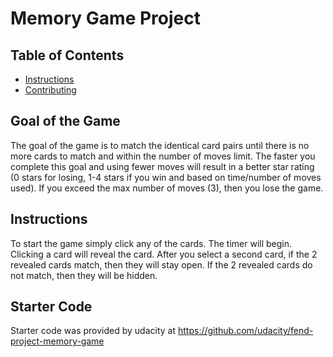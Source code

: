 # Memory Game Project

## Table of Contents

* [Instructions](#instructions)
* [Contributing](#contributing)

## Goal of the Game
The goal of the game is to match the identical card pairs until there is no more cards to match and within the number of moves limit. The faster you complete this goal and using fewer moves will result in a better star rating (0 stars for losing, 1-4 stars if you win and based on time/number of moves used). If you exceed the max number of moves (3), then you lose the game.

## Instructions

To start the game simply click any of the cards. The timer will begin. Clicking a card will reveal the card. After you select a second card, if the 2 revealed cards match, then they will stay open. If the 2 revealed cards do not match, then they will be hidden.

## Starter Code

Starter code was provided by udacity at https://github.com/udacity/fend-project-memory-game
